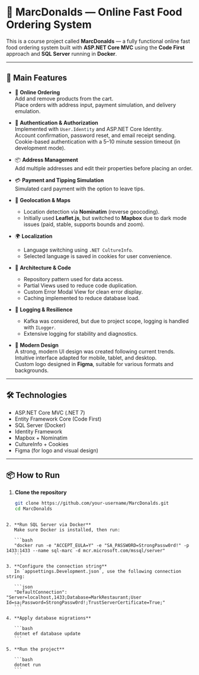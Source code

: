 # 🍔 MarcDonalds — Online Fast Food Ordering System

This is a course project called **MarcDonalds** — a fully functional online fast food ordering system built with **ASP.NET Core MVC** using the **Code First** approach and **SQL Server** running in **Docker**.

---

## 🚀 Main Features

- 🛒 **Online Ordering**  
  Add and remove products from the cart.  
  Place orders with address input, payment simulation, and delivery emulation.

- 🔐 **Authentication & Authorization**  
  Implemented with `User.Identity` and ASP.NET Core Identity.  
  Account confirmation, password reset, and email receipt sending.  
  Cookie-based authentication with a 5–10 minute session timeout (in development mode).

- 📦 **Address Management**  
  Add multiple addresses and edit their properties before placing an order.

- 💳 **Payment and Tipping Simulation**  
  Simulated card payment with the option to leave tips.

- 📍 **Geolocation & Maps**  
  - Location detection via **Nominatim** (reverse geocoding).  
  - Initially used **Leaflet.js**, but switched to **Mapbox** due to dark mode issues (paid, stable, supports bounds and zoom).

- 🌍 **Localization**  
  - Language switching using `.NET CultureInfo`.  
  - Selected language is saved in cookies for user convenience.

- 🧩 **Architecture & Code**  
  - Repository pattern used for data access.  
  - Partial Views used to reduce code duplication.  
  - Custom Error Modal View for clean error display.  
  - Caching implemented to reduce database load.

- 🧾 **Logging & Resilience**  
  - Kafka was considered, but due to project scope, logging is handled with `ILogger`.  
  - Extensive logging for stability and diagnostics.

- 🎨 **Modern Design**  
  A strong, modern UI design was created following current trends.  
  Intuitive interface adapted for mobile, tablet, and desktop.  
  Custom logo designed in **Figma**, suitable for various formats and backgrounds.

---

## 🛠️ Technologies

- ASP.NET Core MVC (.NET 7)  
- Entity Framework Core (Code First)  
- SQL Server (Docker)  
- Identity Framework  
- Mapbox + Nominatim  
- CultureInfo + Cookies  
- Figma (for logo and visual design)

---

## 📦 How to Run

1. **Clone the repository**  
   ```bash
   git clone https://github.com/your-username/MarcDonalds.git
   cd MarcDonalds
````

2. **Run SQL Server via Docker**
   Make sure Docker is installed, then run:

   ```bash
   "docker run -e "ACCEPT_EULA=Y" -e "SA_PASSWORD=StrongPassw0rd!" -p 1433:1433 --name sql-marc -d mcr.microsoft.com/mssql/server"
   ```

3. **Configure the connection string**
   In `appsettings.Development.json`, use the following connection string:

   ```json
   "DefaultConnection": "Server=localhost,1433;Database=MarkRestaurant;User Id=sa;Password=StrongPassw0rd!;TrustServerCertificate=True;"
   ```

4. **Apply database migrations**

   ```bash
   dotnet ef database update
   ```

5. **Run the project**

   ```bash
   dotnet run
   ```

